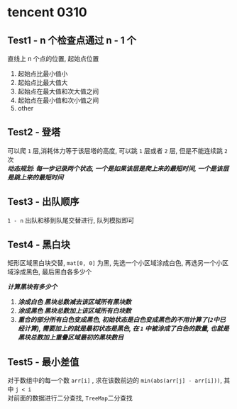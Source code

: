 # tencent 0310

## Test1 - n 个检查点通过 n - 1 个
直线上 n 个点的位置, 起始点位置  
1. 起始点比最小值小
2. 起始点比最大值大  
3. 起始点在最大值和次大值之间
4. 起始点在最小值和次小值之间
5. other

## Test2 - 登塔
可以爬 `1` 层,消耗体力等于该层塔的高度, 可以跳 `1` 层或者 `2` 层, 但是不能连续跳 `2` 次   
***动态规划: 每一步记录两个状态, 一个是如果该层是爬上来的最短时间, 一个是该层是跳上来的最短时间***

## Test3 - 出队顺序
`1 - n` 出队和移到队尾交替进行, 队列模拟即可

## Test4 - 黑白块
矩形区域黑白块交替, `mat[0, 0]` 为黑, 先选一个小区域涂成白色, 再选另一个小区域涂成黑色, 最后黑白各多少个

***计算黑块有多少个***
1. ***涂成白色 黑块总数减去该区域所有黑块数***
2. ***涂成黑色 黑块总数加上该区域所有白块数***
3. ***重合的部分所有白色变成黑色, 初始状态是白色变成黑色的不用计算了(`2`中已经计算), 需要加上的就是最初状态是黑色, 在 `1` 中被涂成了白色的数量, 也就是黑块总数加上重叠区域最初的黑块数目***

## Test5 - 最小差值
对于数组中的每一个数 `arr[i]` , 求在该数前边的 `min(abs(arr[j] - arr[i]))`, 其中 `j < i`  
对前面的数据进行二分查找, `TreeMap`二分查找